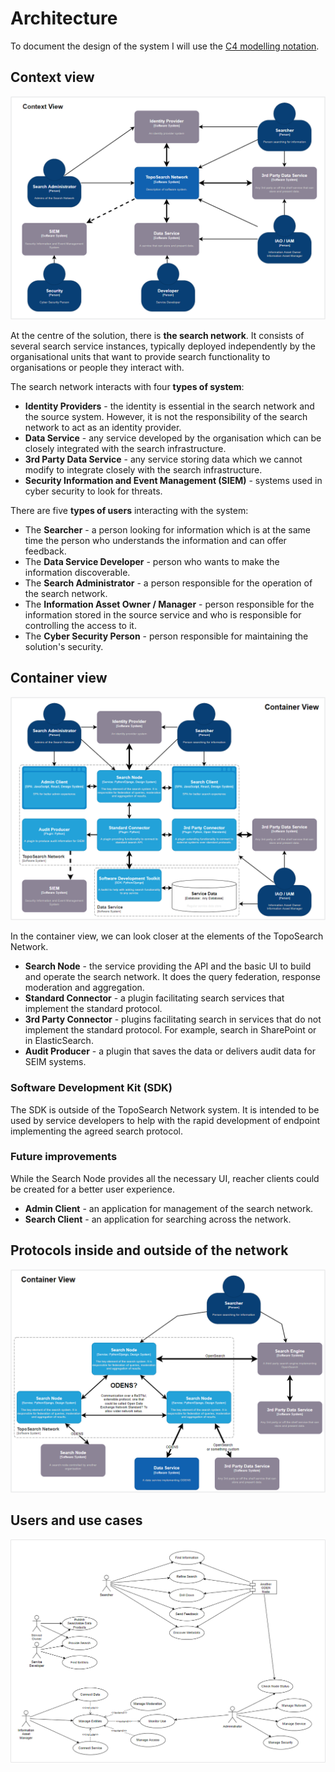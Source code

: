 # Architecture

To document the design of the system I will use the [C4 modelling notation](https://c4model.com/).

## Context view

![Context](./images/c4-context.png)

At the centre of the solution, there is **the search network**. It consists of several search service instances, typically deployed independently by the organisational units that want to provide search functionality to organisations or people they interact with. 

The search network interacts with four **types of system**:

* **Identity Providers** - the identity is essential in the search network and the source system. However, it is not the responsibility of the search network to act as an identity provider. 
* **Data Service** - any service developed by the organisation which can be closely integrated with the search infrastructure.
* **3rd Party Data Service** - any service storing data which we cannot modify to integrate closely with the search infrastructure.
* **Security Information and Event Management (SIEM)** - systems used in cyber security to look for threats.


There are five **types of users** interacting with the system:

* The **Searcher** - a person looking for information which is at the same time the person who understands the information and can offer feedback.
* The **Data Service Developer** - person who wants to make the information discoverable. 
* The **Search Administrator** - a person responsible for the operation of the search network.
* The **Information Asset Owner / Manager** - person responsible for the information stored in the source service and who is responsible for controlling the access to it. 
* The **Cyber Security Person** - person responsible for maintaining the solution's security. 

## Container view

![Container](./images/c4-container.png)

In the container view, we can look closer at the elements of the TopoSearch Network. 

* **Search Node** - the service providing the API and the basic UI to build and operate the search network. It does the query federation, response moderation and aggregation. 
* **Standard Connector** - a plugin facilitating search services that implement the standard protocol. 
* **3rd Party Connector** - plugins facilitating search in services that do not implement the standard protocol. For example, search in SharePoint or in ElasticSearch.
* **Audit Producer** - a plugin that saves the data or delivers audit data for SEIM systems. 

### Software Development Kit (SDK)

The SDK is outside of the TopoSearch Network system. It is intended to be used by service developers to help with the rapid development of endpoint implementing the agreed search protocol. 

### Future improvements

While the Search Node provides all the necessary UI, reacher clients could be created for a better user experience. 

* **Admin Client** - an application for management of the search network.
* **Search Client** - an application for searching across the network.

## Protocols inside and outside of the network

![Protocols](./images/c4-protocols.png)

## Users and use cases

![Usecases](./images/uml-usecases.png)
